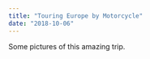```yaml
---
title: "Touring Europe by Motorcycle"
date: "2018-10-06"
---
```


Some pictures of this amazing trip.